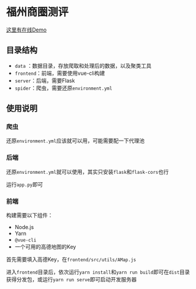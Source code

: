 #  福州商圈测评 

[这里有在线Demo](http://fuckse.rtxux.xyz/)

## 目录结构

- `data` ：数据目录，存放爬取和处理后的数据，以及聚类工具
- `frontend`：前端，需要使用vue-cli构建
- `server`：后端，需要Flask
- `spider`：爬虫，需要还原`environment.yml`

## 使用说明

### 爬虫

还原`environment.yml`应该就可以用，可能需要配一下代理池

### 后端

还原`environment.yml`就可以使用，其实只安装`flask`和`flask-cors`也行

运行`app.py`即可

### 前端

构建需要以下组件：

- Node.js
- Yarn
- `@vue-cli`
- 一个可用的高德地图的Key

首先需要填入高德Key，在`frontend/src/utils/AMap.js`

进入`frontend`目录后，依次运行`yarn install`和`yarn run build`即可在`dist`目录获得分发包，或运行`yarn run serve`即可启动开发服务器